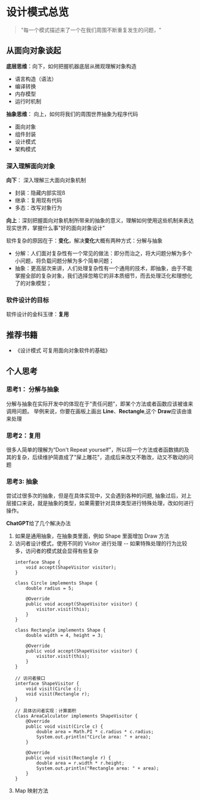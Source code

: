# 设计模式总览

> "每一个模式描述来了一个在我们周围不断重复发生的问题，"


## 从面向对象谈起

**底层思维**：向下，如何把握机器底层从微观理解对象构造

+ 语言构造（语法）
+ 编译转换
+ 内存模型
+ 运行时机制


**抽象思维**： 向上，如何将我们的周围世界抽象为程序代码

+ 面向对象
+ 组件封装
+ 设计模式
+ 架构模式

### 深入理解面向对象

**向下**： 深入理解三大面向对象机制

+ 封装：隐藏内部实现ß
+ 继承：复用现有代码
+ 多态：改写对象行为

**向上**：深刻把握面向对象机制所带来的抽象的意义，理解如何使用这些机制来表达现实世界，掌握什么事"好的面向对象设计"


软件复杂的原因在于：**变化**，解决**变化**大概有两种方式：分解与抽象

+ 分解：人们面对复杂性有一个常见的做法：即分而治之，将大问题分解为多个小问题，将负载问题分解为多个简单问题；
+ 抽象：更高层次来讲，人们处理复杂性有一个通用的技术，即抽象，由于不能掌握全部的复杂对象，我们选择忽略它的非本质细节，而去处理泛化和理想化了的对象模型；

### 软件设计的目标

软件设计的金科玉律：**复用**


## 推荐书籍

+ 《设计模式 可复用面向对象软件的基础》


## 个人思考

### 思考1： 分解与抽象

分解与抽象在实际开发中的体现在于“责任问题”，即某个方法或者函数应该被谁来调用问题。 举例来说，你要在画板上画出 **Line**、**Rectangle**,这个 **Draw**应该由谁来处理


### 思考2：复用

很多人简单的理解为“Don't Repeat yourself”，所以将一个方法或者函数搞的及其的复杂，后续维护简直成了"屎上雕花"，造成后来改又不敢改，动又不敢动的问题


### 思考3: 抽象

尝试过很多次的抽象，但是在具体实现中，又会遇到各种的问题, 抽象过后，对上层接口来说，就是抽象的类型，如果需要针对具体类型进行特殊处理，改如何进行操作。

**ChatGPT**给了几个解决办法

1. 如果是通用抽象，在抽象类里面，例如 Shape 里面增加 Draw 方法
2. 访问者设计模式，使用不同的 Visitor 进行处理 -- 如果特殊处理的行为比较多，访问者的模式就会显得有些复杂
    ```
    interface Shape {
        void accept(ShapeVisitor visitor);
    }

    class Circle implements Shape {
        double radius = 5;

        @Override
        public void accept(ShapeVisitor visitor) {
            visitor.visit(this);
        }
    }

    class Rectangle implements Shape {
        double width = 4, height = 3;

        @Override
        public void accept(ShapeVisitor visitor) {
            visitor.visit(this);
        }
    }

    // 访问者接口
    interface ShapeVisitor {
        void visit(Circle c);
        void visit(Rectangle r);
    }

    // 具体访问者实现：计算面积
    class AreaCalculator implements ShapeVisitor {
        @Override
        public void visit(Circle c) {
            double area = Math.PI * c.radius * c.radius;
            System.out.println("Circle area: " + area);
        }

        @Override
        public void visit(Rectangle r) {
            double area = r.width * r.height;
            System.out.println("Rectangle area: " + area);
        }
    }

    ```
 3. Map 映射方法
